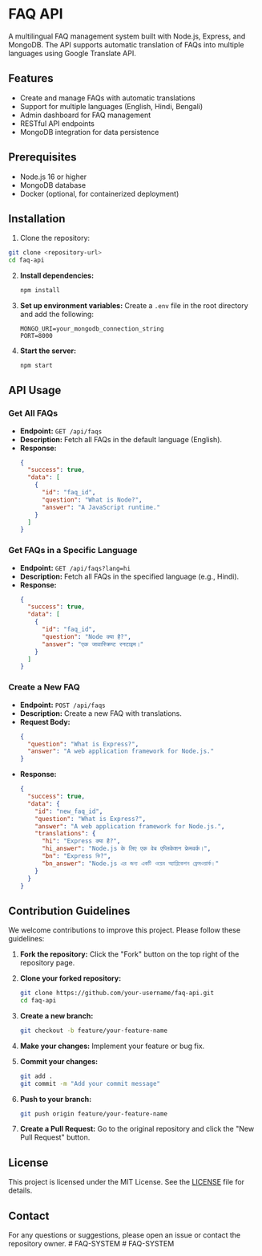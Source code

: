 # FAQ API

A multilingual FAQ management system built with Node.js, Express, and MongoDB. The API supports automatic translation of FAQs into multiple languages using Google Translate API.

## Features

- Create and manage FAQs with automatic translations
- Support for multiple languages (English, Hindi, Bengali)
- Admin dashboard for FAQ management
- RESTful API endpoints
- MongoDB integration for data persistence

## Prerequisites

- Node.js 16 or higher
- MongoDB database
- Docker (optional, for containerized deployment)

## Installation

1. Clone the repository:
```bash
git clone <repository-url>
cd faq-api
```

2. **Install dependencies:**
   ```bash
   npm install
   ```

3. **Set up environment variables:**
   Create a `.env` file in the root directory and add the following:
   ```env
   MONGO_URI=your_mongodb_connection_string
   PORT=8000
   ```

4. **Start the server:**
   ```bash
   npm start
   ```

## API Usage

### Get All FAQs

- **Endpoint:** `GET /api/faqs`
- **Description:** Fetch all FAQs in the default language (English).
- **Response:**
  ```json
  {
    "success": true,
    "data": [
      {
        "id": "faq_id",
        "question": "What is Node?",
        "answer": "A JavaScript runtime."
      }
    ]
  }
  ```

### Get FAQs in a Specific Language

- **Endpoint:** `GET /api/faqs?lang=hi`
- **Description:** Fetch all FAQs in the specified language (e.g., Hindi).
- **Response:**
  ```json
  {
    "success": true,
    "data": [
      {
        "id": "faq_id",
        "question": "Node क्या है?",
        "answer": "एक जावास्क्रिप्ट रनटाइम।"
      }
    ]
  }
  ```

### Create a New FAQ

- **Endpoint:** `POST /api/faqs`
- **Description:** Create a new FAQ with translations.
- **Request Body:**
  ```json
  {
    "question": "What is Express?",
    "answer": "A web application framework for Node.js."
  }
  ```
- **Response:**
  ```json
  {
    "success": true,
    "data": {
      "id": "new_faq_id",
      "question": "What is Express?",
      "answer": "A web application framework for Node.js.",
      "translations": {
        "hi": "Express क्या है?",
        "hi_answer": "Node.js के लिए एक वेब एप्लिकेशन फ्रेमवर्क।",
        "bn": "Express কি?",
        "bn_answer": "Node.js এর জন্য একটি ওয়েব অ্যাপ্লিকেশন ফ্রেমওয়ার্ক।"
      }
    }
  }
  ```

## Contribution Guidelines

We welcome contributions to improve this project. Please follow these guidelines:

1. **Fork the repository:**
   Click the "Fork" button on the top right of the repository page.

2. **Clone your forked repository:**
   ```bash
   git clone https://github.com/your-username/faq-api.git
   cd faq-api
   ```

3. **Create a new branch:**
   ```bash
   git checkout -b feature/your-feature-name
   ```

4. **Make your changes:**
   Implement your feature or bug fix.

5. **Commit your changes:**
   ```bash
   git add .
   git commit -m "Add your commit message"
   ```

6. **Push to your branch:**
   ```bash
   git push origin feature/your-feature-name
   ```

7. **Create a Pull Request:**
   Go to the original repository and click the "New Pull Request" button.

## License

This project is licensed under the MIT License. See the [LICENSE](LICENSE) file for details.

## Contact

For any questions or suggestions, please open an issue or contact the repository owner.
#   F A Q - S Y S T E M  
 #   F A Q - S Y S T E M  
 